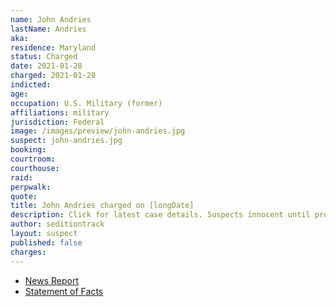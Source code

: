 ```yaml
---
name: John Andries
lastName: Andries
aka:
residence: Maryland
status: Charged
date: 2021-01-28
charged: 2021-01-28
indicted:
age:
occupation: U.S. Military (former)
affiliations: military
jurisdiction: Federal
image: /images/preview/john-andries.jpg
suspect: john-andries.jpg
booking:
courtroom:
courthouse:
raid:
perpwalk:
quote:
title: John Andries charged on [longDate]
description: Click for latest case details. Suspects innocent until proven guilty.
author: seditiontrack
layout: suspect
published: false
charges:
---
```

- [News Report]()
- [Statement of Facts](https://extremism.gwu.edu/sites/g/files/zaxdzs2191/f/John%20Daniel%20Andries%20Statement%20of%20Facts.pdf)

